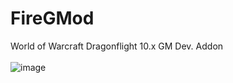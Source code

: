 # FireGMod
World of Warcraft Dragonflight 10.x GM Dev. Addon
<br><br>
![image](https://user-images.githubusercontent.com/127750137/224706190-a3b0242d-fbe3-4e60-b3f5-35aa497b4e76.png)
